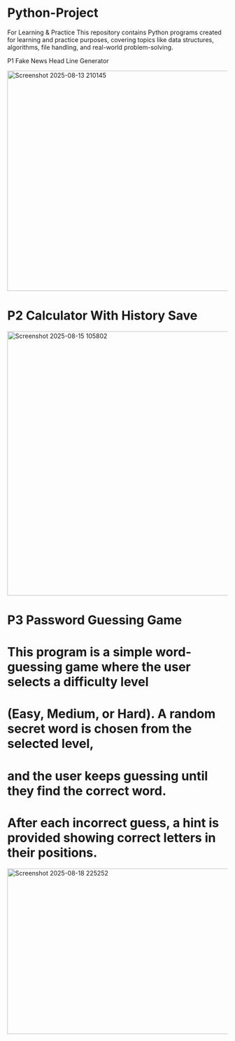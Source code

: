 # Python-Project
For Learning &amp; Practice This repository contains Python programs created for learning and practice purposes, covering topics like data structures, algorithms, file handling, and real-world problem-solving.

P1 Fake News Head Line Generator

<img width="1107" height="503" alt="Screenshot 2025-08-13 210145" src="https://github.com/user-attachments/assets/7cff69f2-f90f-4534-b593-9d73de73b265" />


 # P2 Calculator With History Save 

<img width="1171" height="603" alt="Screenshot 2025-08-15 105802" src="https://github.com/user-attachments/assets/891ecc74-9c6d-42f5-bfe9-ca2259bb6e6f" />


# P3 Password Guessing Game
# This program is a simple word-guessing game where the user selects a difficulty level 
# (Easy, Medium, or Hard). A random secret word is chosen from the selected level, 
# and the user keeps guessing until they find the correct word. 
# After each incorrect guess, a hint is provided showing correct letters in their positions.

<img width="813" height="378" alt="Screenshot 2025-08-18 225252" src="https://github.com/user-attachments/assets/aaa700c1-e15c-4b9a-8bb8-aa84222f5369" />



